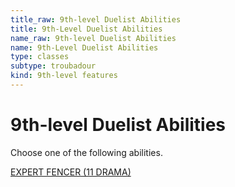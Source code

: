 ```yaml
---
title_raw: 9th-level Duelist Abilities
title: 9th-Level Duelist Abilities
name_raw: 9th-level Duelist Abilities
name: 9th-Level Duelist Abilities
type: classes
subtype: troubadour
kind: 9th-level features
---
```


# 9th-level Duelist Abilities

Choose one of the following abilities.

[EXPERT FENCER (11 DRAMA)](./Expert%20Fencer.md)
